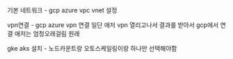 기본 네트워크 - gcp azure vpc vnet 설정

vpn연결 - gcp azure vpn 연결 일단 애저 vpn 열리고나서 결과를 받아서 gcp에서 연결 애저는 엄청오래걸림 원래

gke aks 설치 - 노드카운트랑 오토스케일링이랑 하나만 선택해야함